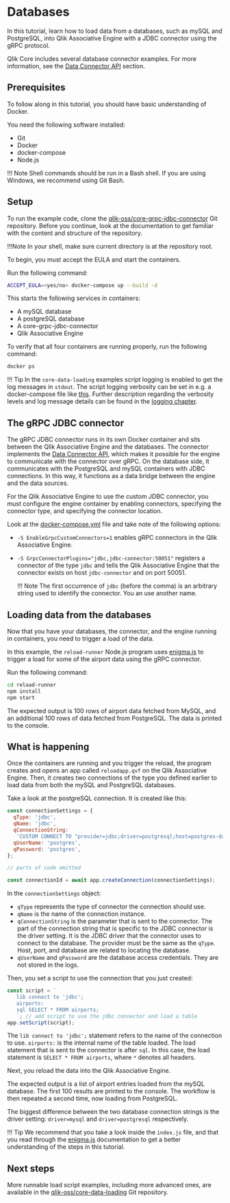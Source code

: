 # Databases

In this tutorial, learn how to load data from a databases, such as mySQL and PostgreSQL,
into Qlik Associative Engine with a JDBC connector using the gRPC protocol.

Qlik Core includes several database connector examples. For more information, see the
[Data Connector API](../../services/qix-engine/apis/data-loading/introduction.md) section.

## Prerequisites

To follow along in this tutorial, you should have basic understanding of Docker.

You need the following software installed:

* Git
* Docker
* docker-compose
* Node.js

!!! Note
    Shell commands should be run in a Bash shell.
    If you are using Windows, we recommend using Git Bash.

## Setup

To run the example code, clone the
[qlik-oss/core-grpc-jdbc-connector](https://github.com/qlik-oss/core-grpc-jdbc-connector)
Git repository. Before you continue, look at the documentation to get familiar with the content and structure of
the repository.

!!!Note
    In your shell, make sure current directory is at the repository root.

To begin, you must accept the EULA and start the containers.

Run the following command:

```sh
ACCEPT_EULA=<yes/no> docker-compose up --build -d
```

This starts the following services in containers:

* A mySQL database
* A postgreSQL database
* A core-grpc-jdbc-connector
* Qlik Associative Engine

To verify that all four containers are running properly, run the following command:

```sh
docker ps
```

!!! Tip
    In the `core-data-loading` examples script logging is enabled to get the log messages in `stdout`.
    The script logging verbosity can be set in e.g. a docker-compose file like [this](https://github.com/qlik-oss/core-data-loading/blob/master/docker-compose.yml#L8).
    Further description regarding the verbosity levels and log message details can be found in the [logging chapter](../../services/qix-engine/logging.md).

## The gRPC JDBC connector

The gRPC JDBC connector runs in its own Docker container and sits between the Qlik Associative Engine and the databases.
The connector implements the [Data Connector API](../../services/qix-engine/apis/data-loading/introduction.md),
which makes it possible for the engine to communicate with the connector over gRPC.
On the database side, it communicates with the PostgreSQL and mySQL containers
with JDBC connections. In this way, it functions as a data bridge between the engine and the data sources.

For the Qlik Associative Engine to use the custom JDBC connector,
you must configure the engine container by enabling connectors,
specifying the connector type, and specifying the connector location.

Look at the [docker-compose.yml](https://github.com/qlik-oss/core-grpc-jdbc-connector/blob/master/examples/docker-compose.yml)
file and take note of the following options:

* `-S EnableGrpcCustomConnectors=1` enables gRPC connectors in the Qlik Associative Engine.
* `-S GrpcConnectorPlugins="jdbc,jdbc-connector:50051"` registers a connector of the type `jdbc` and tells
  the Qlik Associative Engine that the connector exists on host `jdbc-connector` and on port 50051.

    !!! Note
        The first occurrence of `jdbc` (before the comma) is an arbitrary string used to identify the connector.
        You an use another name.

## Loading data from the databases

Now that you have your databases, the connector, and the engine running in containers,
you need to trigger a load of the data.

In this example, the `reload-runner` Node.js program uses [enigma.js](https://github.com/qlik-oss/enigma.js) to trigger
a load for some of the airport data using the gRPC connector.

Run the following command:

```sh
cd reload-runner
npm install
npm start
```

The expected output is 100 rows of airport data fetched from MySQL, and an additional 100 rows of data
fetched from PostgreSQL. The data is printed to the console.

## What is happening

Once the containers are running and you trigger the reload, the program creates and opens an app called `reloadapp.qvf`
on the Qlik Associative Engine.
Then, it creates two connections of the type you defined earlier
to load data from both the mySQL and PostgreSQL databases.

Take a look at the postgreSQL connection. It is created like this:

```js
const connectionSettings = {
  qType: 'jdbc',
  qName: 'jdbc',
  qConnectionString:
   'CUSTOM CONNECT TO "provider=jdbc;driver=postgresql;host=postgres-database;port=5432;database=postgres"',
  qUserName: 'postgres',
  qPassword: 'postgres',
};

// parts of code omitted

const connectionId = await app.createConnection(connectionSettings);
```

In the `connectionSettings` object:

* `qType` represents the type of connector the connection should use.
* `qName` is the name of the connection instance.
* `qConnectionString` is the parameter that is sent to the connector. The part of the connection string that is
  specific to the JDBC connector is the driver setting. It is the JDBC driver that the connector uses to
  connect to the database. The provider must be the same as the `qType`. Host, port, and database are related to
  locating the database.
* `qUserName` and `qPassword` are the database access credentials. They are not stored in the logs.

Then, you set a script to use the connection that you just created:

```js
const script = `
   lib connect to 'jdbc';
   airports:
   sql SELECT * FROM airports;
   `; // add script to use the jdbc connector and load a table
app.setScript(script);
```

The `lib connect to 'jdbc';` statement refers to the name of the connection to use.
`airports:` is the internal name of the table loaded.
The load statement that is sent to the connector is after `sql`.
In this case, the load statement is `SELECT * FROM airports`, where `*` denotes all headers.

Next, you reload the data into the Qlik Associative Engine.

The expected output is a list of airport entries loaded from the mySQL database.
The first 100 results are printed to the console.
The workflow is then repeated a second time, now loading from PostgreSQL.

The biggest difference between the two database connection strings is the driver setting:
`driver=mysql` and `driver=postgresql` respectively.

!!! Tip
    We recommend that you take a look inside the `index.js` file, and that you read through the
    [enigma.js](https://github.com/qlik-oss/enigma.js)
    documentation to get a better understanding of the steps in this tutorial.

## Next steps

More runnable load script examples, including more advanced ones, are available in the
[qlik-oss/core-data-loading](https://github.com/qlik-oss/core-data-loading) Git repository.
